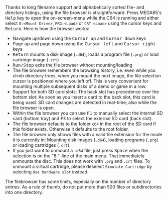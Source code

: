 Thanks to long filename support and alphabetically sorted file- and directory listings, using the file browser is straightforward. Press MEGA65's <kbd>Help</kbd> key to open the on-screen-menu while the C64 is running and either select `8:<Mount Drive>`, `PRG:<Load>` or `CRT:<Load>` using the cursor keys and <kbd>Return</kbd>. Here is how the browser works:

* Navigate up/down using the <kbd>Cursor up</kbd> and <kbd>Cursor down</kbd> keys
* Page up and page down using the <kbd>Cursor left</kbd> and <kbd>Cursor right</kbd> keys
* <kbd>Return</kbd> mounts a disk image (`.d64`), loads a program file (`.prg`) or load cartridge image (`.crt`)
* <kbd>Run/Stop</kbd> exits the file browser without mounting/loading
* The file browser remembers the browsing history, i.e. even while you climb directory trees, when you mount the next image, the file selection cursor is positioned where you left off. This is very convenient for mounting multiple subsequent disks of a demo or game in a row.
* Support for both SD card slots: The back slot has precedence over the bottom slot: As soon as you insert a card to the back slot, this card is being used. SD card changes are detected in real-time; also while the file browser is open.
* Within the file browser you can use <kbd>F1</kbd> to manually select the internal SD card (bottom tray) and <kbd>F3</kbd> to select the external SD card (back slot).
* The file browser defaults to the folder `c64` in the root of the SD card if this folder exists. Otherwise it defaults to the root folder.
* The file browser only shows files with a valid file extension for the mode it is currently in: Mounting disk images (`.d64`), loading programs (`.prg`) or loading cartridges (`.crt`).
* If you just want to unmount a `.d64` file, just press <kbd>Space</kbd> when the selection is on the "8:"-line of the main menu. That immediately unmounts the disc. This does not work with `.prg` and `.crt` files. To unmount a virtual cartridge, please deselect `Simulate Cartridge` by selecting `Use hardware slot` instead.

The filebrowser has some limits, especially on the number of directory entries. As a rule of thumb, do not put more than 500 files or subdirectories into one directory.